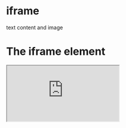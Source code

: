 # iframe
text content and image
<html>
<body>

<h1>The iframe element</h1>

<iframe src="https://www.w3schools.com/html/default.asp" title="HTML Web Tutorials">
</iframe>

</body>
</html>
